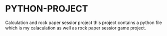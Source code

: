 # PYTHON-PROJECT
Calculation and rock paper sessior project
this project contains a python file which is my calaculation as well as rock paper sessior game project.
